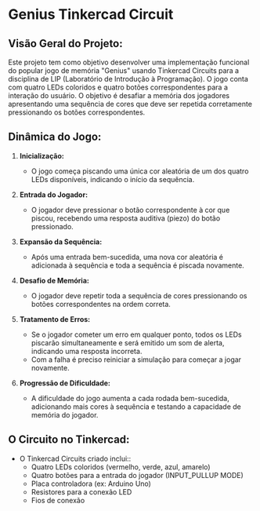 # Genius Tinkercad Circuit 

## Visão Geral do Projeto:

Este projeto tem como objetivo desenvolver uma implementação funcional do popular jogo de memória "Genius" usando Tinkercad Circuits para a disciplina de LIP (Laboratório de Introdução à Programação). O jogo conta com quatro LEDs coloridos e quatro botões correspondentes para a interação do usuário. O objetivo é desafiar a memória dos jogadores apresentando uma sequência de cores que deve ser repetida corretamente pressionando os botões correspondentes.

## Dinâmica do Jogo:

1. **Inicialização:**
   - O jogo começa piscando uma única cor aleatória de um dos quatro LEDs disponíveis, indicando o início da sequência.

2. **Entrada do Jogador:**
   - O jogador deve pressionar o botão correspondente à cor que piscou, recebendo uma resposta auditiva (piezo) do botão pressionado.

3. **Expansão da Sequência:**
   - Após uma entrada bem-sucedida, uma nova cor aleatória é adicionada à sequência e toda a sequência é piscada novamente.

4. **Desafio de Memória:**
   - O jogador deve repetir toda a sequência de cores pressionando os botões correspondentes na ordem correta.

5. **Tratamento de Erros:**
   - Se o jogador cometer um erro em qualquer ponto, todos os LEDs piscarão simultaneamente e será emitido um som de alerta, indicando uma resposta incorreta.
   - Com a falha é preciso reiniciar a simulação para começar a jogar novamente.

6. **Progressão de Dificuldade:**
   - A dificuldade do jogo aumenta a cada rodada bem-sucedida, adicionando mais cores à sequência e testando a capacidade de memória do jogador.

## O Circuito no Tinkercad:

- O Tinkercad Circuits criado inclui::
  - Quatro LEDs coloridos (vermelho, verde, azul, amarelo)
  - Quatro botões para a entrada do jogador (INPUT_PULLUP MODE)
  - Placa controladora (ex: Arduino Uno)
  - Resistores para a conexão LED
  - Fios de conexão
